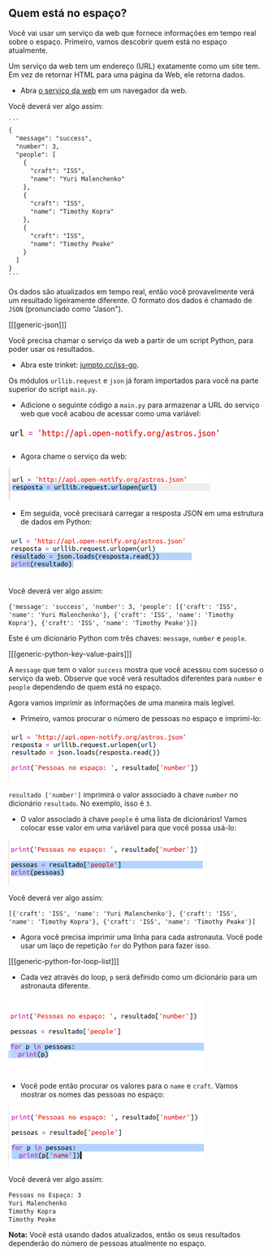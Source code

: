 ## Quem está no espaço?

Você vai usar um serviço da web que fornece informações em tempo real sobre o espaço. Primeiro, vamos descobrir quem está no espaço atualmente.

Um serviço da web tem um endereço (URL) exatamente como um site tem. Em vez de retornar HTML para uma página da Web, ele retorna dados.

+ Abra <a href="http://api.open-notify.org/astros.json" target="_blank">o serviço da web</a> em um navegador da web.

Você deverá ver algo assim:

    ```
    {
      "message": "success",
      "number": 3,
      "people": [
        {
          "craft": "ISS",
          "name": "Yuri Malenchenko"
        },
        {
          "craft": "ISS",
          "name": "Timothy Kopra"
        },
        {
          "craft": "ISS",
          "name": "Timothy Peake"
        }
      ]
    }
    ```
    

Os dados são atualizados em tempo real, então você provavelmente verá um resultado ligeiramente diferente. O formato dos dados é chamado de `JSON` (pronunciado como "Jason").

[[[generic-json]]]

Você precisa chamar o serviço da web a partir de um script Python, para poder usar os resultados.

+ Abra este trinket: <a href="http://jumpto.cc/iss-go" target="_blank">jumpto.cc/iss-go</a>.

Os módulos `urllib.request` e `json` já foram importados para você na parte superior do script `main.py`.

+ Adicione o seguinte código a `main.py` para armazenar a URL do serviço web que você acabou de acessar como uma variável:

![screenshot](images/iss-url.png)

+ Agora chame o serviço da web:

![screenshot](images/iss-request.png)

+ Em seguida, você precisará carregar a resposta JSON em uma estrutura de dados em Python:

![screenshot](images/iss-result.png)

Você deverá ver algo assim:

    {'message': 'success', 'number': 3, 'people': [{'craft': 'ISS', 'name': 'Yuri Malenchenko'}, {'craft': 'ISS', 'name': 'Timothy Kopra'}, {'craft': 'ISS', 'name': 'Timothy Peake'}]}
    

Este é um dicionário Python com três chaves: `message`, `number` e `people`.

[[[generic-python-key-value-pairs]]]

A `message` que tem o valor `success` mostra que você acessou com sucesso o serviço da web. Observe que você verá resultados diferentes para `number` e `people` dependendo de quem está no espaço.

Agora vamos imprimir as informações de uma maneira mais legível.

+ Primeiro, vamos procurar o número de pessoas no espaço e imprimi-lo:

![screenshot](images/iss-number.png)

`resultado ['number']` imprimirá o valor associado à chave `number` no dicionário `resultado`. No exemplo, isso é `3`.

+ O valor associado à chave `people` é uma lista de dicionários! Vamos colocar esse valor em uma variável para que você possa usá-lo:

![screenshot](images/iss-people.png)

Você deverá ver algo assim:

    [{'craft': 'ISS', 'name': 'Yuri Malenchenko'}, {'craft': 'ISS', 'name': 'Timothy Kopra'}, {'craft': 'ISS', 'name': 'Timothy Peake'}]
    

+ Agora você precisa imprimir uma linha para cada astronauta. Você pode usar um laço de repetição `for` do Python para fazer isso.

[[[generic-python-for-loop-list]]]

+ Cada vez através do loop, `p` será definido como um dicionário para um astronauta diferente.

![screenshot](images/iss-people-1a.png)

+ Você pode então procurar os valores para o `name` e `craft`. Vamos mostrar os nomes das pessoas no espaço:

![screenshot](images/iss-people-2.png)

Você deverá ver algo assim:

    Pessoas no Espaço: 3
    Yuri Malenchenko
    Timothy Kopra
    Timothy Peake
    

**Nota:** Você está usando dados atualizados, então os seus resultados dependerão do número de pessoas atualmente no espaço.